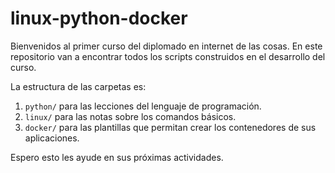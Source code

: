# linux-python-docker

Bienvenidos al primer curso del diplomado en internet de las cosas. 
En este repositorio van a encontrar todos los scripts construidos en el desarrollo del curso.

La estructura de las carpetas es:

1. `python/` para las lecciones del lenguaje de programación.
2. `linux/` para las notas sobre los comandos básicos.
3. `docker/` para las plantillas que permitan crear los contenedores de sus aplicaciones.

Espero esto les ayude en sus próximas actividades.
